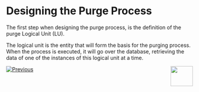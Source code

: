 # Designing the Purge Process

The first step when designing the purge process, is the definition of the purge Logical Unit (LU). 

The logical unit is the entity that will form the basis for the purging process. When the process is executed, it will go over the database, retrieving the data of one of the instances of this logical unit at a time.







[![Previous](/articles/images/Previous.png)](01_purge_overview.md)[<img align="right" width="60" height="54" src="/articles/images/Next.png">](03_purge_flow.md)
